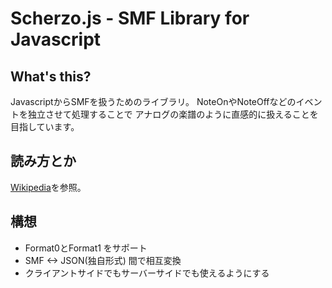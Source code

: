Scherzo.js - SMF Library for Javascript
=======

What's this?
--------
JavascriptからSMFを扱うためのライブラリ。
NoteOnやNoteOffなどのイベントを独立させて処理することで
アナログの楽譜のように直感的に扱えることを目指しています。

読み方とか
--------
[Wikipedia](http://ja.wikipedia.org/wiki/%E3%82%B9%E3%82%B1%E3%83%AB%E3%83%84%E3%82%A9)を参照。

構想
--------
* Format0とFormat1 をサポート
* SMF <-> JSON(独自形式) 間で相互変換
* クライアントサイドでもサーバーサイドでも使えるようにする

